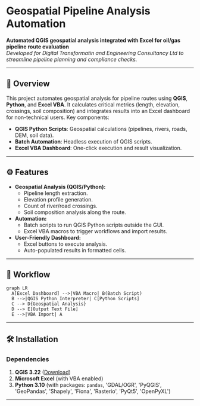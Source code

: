 # Geospatial Pipeline Analysis Automation

**Automated QGIS geospatial analysis integrated with Excel for oil/gas pipeline route evaluation**  
*Developed for Digital Transformatin and Engineering Consultancy Ltd to streamline pipeline planning and compliance checks.*

---

## 📌 Overview
This project automates geospatial analysis for pipeline routes using **QGIS**, **Python**, and **Excel VBA**. It calculates critical metrics (length, elevation, crossings, soil composition) and integrates results into an Excel dashboard for non-technical users. Key components:
- **QGIS Python Scripts**: Geospatial calculations (pipelines, rivers, roads, DEM, soil data).
- **Batch Automation**: Headless execution of QGIS scripts.
- **Excel VBA Dashboard**: One-click execution and result visualization.

---

## ⚙️ Features
- **Geospatial Analysis (QGIS/Python):**
  - Pipeline length extraction.
  - Elevation profile generation.
  - Count of river/road crossings.
  - Soil composition analysis along the route.
- **Automation:**
  - Batch scripts to run QGIS Python scripts outside the GUI.
  - Excel VBA macros to trigger workflows and import results.
- **User-Friendly Dashboard:**
  - Excel buttons to execute analysis.
  - Auto-populated results in formatted cells.

---

## 🔄 Workflow
```mermaid
graph LR
  A[Excel Dashboard] -->|VBA Macro| B(Batch Script)
  B -->|QGIS Python Interpreter| C[Python Scripts]
  C --> D{Geospatial Analysis}
  D --> E[Output Text File]
  E -->|VBA Import| A
```

---

## 🛠️ Installation
### Dependencies
1. **QGIS 3.22** ([Download](https://qgis.org))
2. **Microsoft Excel** (with VBA enabled)
3. **Python 3.10** (with packages: `pandas`, 'GDAL/OGR', 'PyQGIS', 'GeoPandas', 'Shapely', 'Fiona', 'Rasterio', 'PyQt5', 'OpenPyXL')

---
